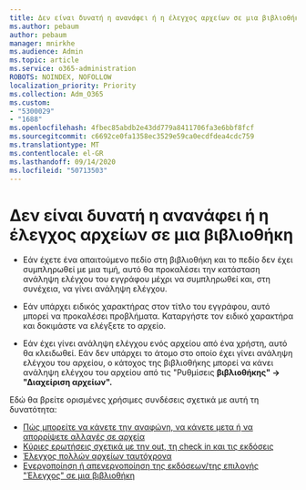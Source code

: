 ```yaml
---
title: Δεν είναι δυνατή η ανανάφει ή η έλεγχος αρχείων σε μια βιβλιοθήκη
ms.author: pebaum
author: pebaum
manager: mnirkhe
ms.audience: Admin
ms.topic: article
ms.service: o365-administration
ROBOTS: NOINDEX, NOFOLLOW
localization_priority: Priority
ms.collection: Adm_O365
ms.custom:
- "5300029"
- "1688"
ms.openlocfilehash: 4fbec85abdb2e43dd779a8411706fa3e6bbf8fcf
ms.sourcegitcommit: c6692ce0fa1358ec3529e59ca0ecdfdea4cdc759
ms.translationtype: MT
ms.contentlocale: el-GR
ms.lasthandoff: 09/14/2020
ms.locfileid: "50713503"
---
```

# <a name="unable-to-check-out-or-check-in-files-in-a-library"></a>Δεν είναι δυνατή η ανανάφει ή η έλεγχος αρχείων σε μια βιβλιοθήκη

- Εάν έχετε ένα απαιτούμενο πεδίο στη βιβλιοθήκη και το πεδίο δεν έχει συμπληρωθεί με μια τιμή, αυτό θα προκαλέσει την κατάσταση ανάληψη ελέγχου του εγγράφου μέχρι να συμπληρωθεί και, στη συνέχεια, να γίνει ανάληψη ελέγχου.

- Εάν υπάρχει ειδικός χαρακτήρας στον τίτλο του εγγράφου, αυτό μπορεί να προκαλέσει προβλήματα. Καταργήστε τον ειδικό χαρακτήρα και δοκιμάστε να ελέγξετε το αρχείο.

- Εάν έχει γίνει ανάληψη ελέγχου ενός αρχείου από ένα χρήστη, αυτό θα κλειδωθεί.  Εάν δεν υπάρχει το άτομο στο οποίο έχει γίνει ανάληψη ελέγχου του αρχείου, ο κάτοχος της βιβλιοθήκης μπορεί να κάνει ανάληψη ελέγχου του αρχείου από τις "Ρυθμίσεις **βιβλιοθήκης" -> "Διαχείριση αρχείων".**

Εδώ θα βρείτε ορισμένες χρήσιμες συνδέσεις σχετικά με αυτή τη δυνατότητα:

- [Πώς μπορείτε να κάνετε την αναφώνη, να κάνετε μετα ή να απορρίψετε αλλαγές σε αρχεία](https://support.office.com/article/check-out-check-in-or-discard-changes-to-files-in-a-library-7e2c12a9-a874-4393-9511-1378a700f6de)
- [Κύριες ερωτήσεις σχετικά με την out, τη check in και τις εκδόσεις](https://support.office.com/article/Top-questions-about-check-out-check-in-and-versions-7E941339-E972-4C7A-A79A-80A1FCF84076)
- [Έλεγχος πολλών αρχείων ταυτόχρονα](https://support.office.com/article/check-out-check-in-or-discard-changes-to-files-in-a-library-7e2c12a9-a874-4393-9511-1378a700f6de)
- [Ενεργοποίηση ή απενεργοποίηση της εκδόσεων/της επιλογής "Έλεγχος" σε μια βιβλιοθήκη](https://support.office.com/article/enable-and-configure-versioning-for-a-list-or-library-1555d642-23ee-446a-990a-bcab618c7a37)
